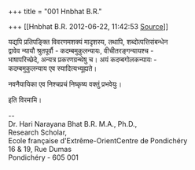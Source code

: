 +++
title = "001 Hnbhat B.R."

+++
[[Hnbhat B.R.	2012-06-22, 11:42:53 [Source](https://groups.google.com/g/bvparishat/c/p7-LHAA2FUs)]]



यद्यपि प्रतिपङ्क्ति विवरणमशक्यं मादृशस्य, तथापि, शब्दोत्पत्तिसंबन्धेन  
द्वावेव न्यायौ श्रुतपूर्वौ - कदम्बमुकुलन्यायः, वीचीतरङ्गन्यायश्च -  
भाषापरिच्छेदे, अन्यत्र प्रकरणग्रन्थेषु च। अयं कदम्बगोलकन्यायः -  
कदम्बमुकुलन्याय एव स्यादित्यभ्यूह्यते।

नवनैयायिका एव निश्चप्रचं निष्कृष्य वक्तुं प्रभवेयुः।

इति विरमामि।

--  
Dr. Hari Narayana Bhat B.R. M.A., Ph.D.,  
Research Scholar,  
Ecole française d'Extrême-OrientCentre de Pondichéry  
16 & 19, Rue Dumas  
Pondichéry - 605 001  

